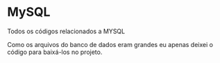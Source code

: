 # MySQL
Todos os códigos relacionados a MYSQL

Como os arquivos do banco de dados eram grandes eu apenas deixei o código para baixá-los no projeto.
